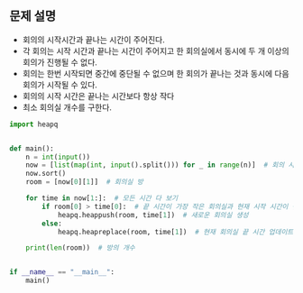 ## 문제 설명
- 회의의 시작시간과 끝나는 시간이 주어진다.
- 각 회의는 시작 시간과 끝나는 시간이 주어지고 한 회의실에서 동시에 두 개 이상의 회의가 진행될 수 없다.
- 회의는 한번 시작되면 중간에 중단될 수 없으며 한 회의가 끝나는 것과 동시에 다음 회의가 시작될 수 있다.
- 회의의 시작 시간은 끝나는 시간보다 항상 작다
- 최소 회의실 개수를 구한다.

``` python
import heapq


def main():
    n = int(input())
    now = [list(map(int, input().split())) for _ in range(n)]  # 회의 시작, 끝 시작
    now.sort()
    room = [now[0][1]]  # 회의실 방

    for time in now[1:]:  # 모든 시간 다 보기
        if room[0] > time[0]:  # 끝 시간이 가장 작은 회의실과 현재 시작 시간이 겹치면
            heapq.heappush(room, time[1])  # 새로운 회의실 생성
        else:
            heapq.heapreplace(room, time[1])  # 현재 회의실 끝 시간 업데이트 후 다시 넣기

    print(len(room))  # 방의 개수


if __name__ == "__main__":
    main()

```